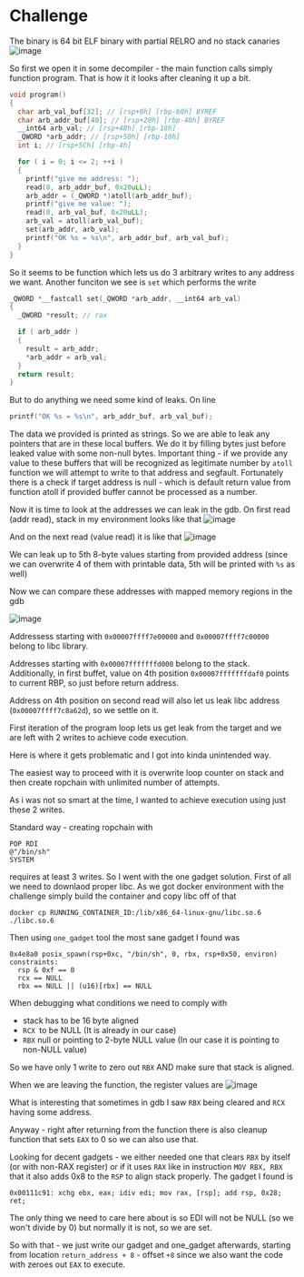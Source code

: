 # Challenge
The binary is 64 bit ELF binary with partial RELRO and no stack canaries
![image](https://github.com/vido4/CTF-solutions/assets/5321740/9d4d7ded-2ec6-4e1b-9d51-0412003fb129)

So first we open it in some decompiler - the main function calls simply function program. That is how it it looks after cleaning it up a bit.
```c
void program()
{
  char arb_val_buf[32]; // [rsp+0h] [rbp-60h] BYREF
  char arb_addr_buf[40]; // [rsp+20h] [rbp-40h] BYREF
  __int64 arb_val; // [rsp+48h] [rbp-18h]
  _QWORD *arb_addr; // [rsp+50h] [rbp-10h]
  int i; // [rsp+5Ch] [rbp-4h]

  for ( i = 0; i <= 2; ++i )
  {
    printf("give me address: ");
    read(0, arb_addr_buf, 0x20uLL);
    arb_addr = (_QWORD *)atoll(arb_addr_buf);
    printf("give me value: ");
    read(0, arb_val_buf, 0x20uLL);
    arb_val = atoll(arb_val_buf);
    set(arb_addr, arb_val);
    printf("OK %s = %s\n", arb_addr_buf, arb_val_buf);
  }
}
```

So it seems to be function which lets us do 3 arbitrary writes to any address we want. Another funciton we see is `set` which performs the write
```c
_QWORD *__fastcall set(_QWORD *arb_addr, __int64 arb_val)
{
  _QWORD *result; // rax

  if ( arb_addr )
  {
    result = arb_addr;
    *arb_addr = arb_val;
  }
  return result;
}
```

But to do anything we need some kind of leaks. On line 
```c
printf("OK %s = %s\n", arb_addr_buf, arb_val_buf);
```
The data we provided is printed as strings. So we are able to leak any pointers that are in these local buffers.
We do it by filling bytes just before leaked value with some non-null bytes. Important thing - if we provide any value to 
these buffers that will be recognized as legitimate number by `atoll` function we will attempt to write to that address and segfault.
Fortunately there is a check if target address is null - which is default return value from function atoll if provided buffer cannot 
be processed as a number.

Now it is time to look at the addresses we can leak in the gdb. 
On first read (addr read), stack in my environment looks like that
![image](https://github.com/vido4/CTF-solutions/assets/5321740/448443a5-e628-4827-91e3-cbb76ffdf242)

And on the next read (value read) it is like that
![image](https://github.com/vido4/CTF-solutions/assets/5321740/c5896518-a0c3-482d-97a5-86cba133dc37)

We can leak up to 5th 8-byte values starting from provided address 
(since we can overwrite 4 of them with printable data, 5th will be printed with `%s` as well)

Now we can compare these addresses with mapped memory regions in the gdb

![image](https://github.com/vido4/CTF-solutions/assets/5321740/abbadc2c-a6b1-416c-b3cc-0855ef99781b)

Addressess starting with `0x00007ffff7e00000` and `0x00007ffff7c00000` belong to libc library.

Addresses starting with `0x00007fffffffd000` belong to the stack. Additionally, in first buffet, 
value on 4th position `0x00007fffffffdaf0` points to current RBP, so just before return address. 

Address on 4th position on second read will also let us leak libc address (`0x00007ffff7c8a62d`), so we settle on it.

First iteration of the program loop lets us get leak from the target and we are left with 2 writes to achieve code execution.

Here is where it gets problematic and I got into kinda unintended way.

The easiest way to proceed with it is overwrite loop counter on stack and then create ropchain with unlimited number of attempts.

As i was not so smart at the time, I wanted to achieve execution using just these 2 writes.

Standard way - creating ropchain with
```
POP RDI
@"/bin/sh"
SYSTEM
```
requires at least 3 writes. So I went with the one gadget solution. 
First of all we need to downlaod proper libc. As we got docker environment with the challenge simply build the container 
and copy libc off of that
```
docker cp RUNNING_CONTAINER_ID:/lib/x86_64-linux-gnu/libc.so.6 ./libc.so.6
```
Then using `one_gadget` tool the most sane gadget I found was 

```
0x4e8a0 posix_spawn(rsp+0xc, "/bin/sh", 0, rbx, rsp+0x50, environ)
constraints:
  rsp & 0xf == 0
  rcx == NULL
  rbx == NULL || (u16)[rbx] == NULL
```

When debugging what conditions we need to comply with
* stack has to be 16 byte aligned
* `RCX `to be NULL (It is already in our case)
* `RBX` null or pointing to 2-byte NULL value (In our case it is pointing to non-NULL value)

So we have only 1 write to zero out `RBX` AND make sure that stack is aligned. 

When we are leaving the function, the register values are
![image](https://github.com/vido4/CTF-solutions/assets/5321740/a5999370-2edc-4959-9347-2210a9534fd1)

What is interesting that sometimes in gdb I saw `RBX` being cleared and `RCX` having some address.

Anyway - right after returning from the function there is also cleanup function that sets `EAX` to 0 so we can also use that.

Looking for decent gadgets - we either needed one that clears `RBX` by itself (or with non-RAX register) or if it 
uses `RAX` like in instruction `MOV RBX, RBX` that it also adds 0x8 to the `RSP` to align stack properly. The gadget I found is
```
0x00111c91: xchg ebx, eax; idiv edi; mov rax, [rsp]; add rsp, 0x28; ret;
```

The only thing we need to care here about is so EDI will not be NULL (so we won't divide by 0) but normally it is not, so we are set. 

So with that - we just write our gadget and one_gadget afterwards, starting from location `return_address + 8` - offset `+8` since 
we also want the code with zeroes out `EAX` to execute.

